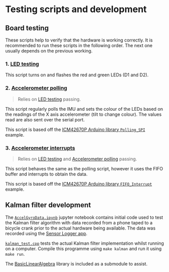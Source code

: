 # Testing scripts and development
## Board testing
These scripts help to verify that the hardware is working correctly. It is recommended to run these scripts in the following order. The next one usually depends on the previous working.

### 1. [LED testing](./led-testing/)
This script turns on and flashes the red and green LEDs (D1 and D2).

### 2. [Accelerometer polling](./accel-testing/)
> Relies on [LED testing](#1-led-testing) passing.

This script regularly polls the IMU and sets the colour of the LEDs based on the readings of the X axis accelerometer (tilt to change colour). The values read are also sent over the serial port.

This script is based off the [ICM42670P Arduino library `Polling_SPI`](https://github.com/tdk-invn-oss/motion.arduino.ICM42670P/blob/main/examples/Polling_SPI/Polling_SPI.ino) example.

### 3. [Accelerometer interrupts](./accel_testing-fifo/)
> Relies on [LED testing](#1-led-testing) and [Accelerometer polling](#2-accelerometer-polling) passing.

This script behaves the same as the polling script, however it uses the FIFO buffer and interrupts to obtain the data.

This script is based off the [ICM42670P Arduino library `FIFO_Interrupt`](https://github.com/tdk-invn-oss/motion.arduino.ICM42670P/blob/main/examples/FIFO_Interrupt/FIFO_Interrupt.ino) example.

## Kalman filter development
The [`AccelGyroData.ipynb`](./kalman-filter/AccelGyroData.ipynb) jupyter notebook contains initial code used to test the Kalman filter algorithm with data recorded from a phone taped to a bicycle crank prior to the actual hardware being available. The data was recorded using the [Sensor Logger app](https://play.google.com/store/apps/details?id=com.kelvin.sensorapp&hl=en_US).

[`kalman_test.cpp`](./kalman-filter/kalman_test.cpp) tests the actual Kalman filter implementation whilst running on a computer. Compile this programme using `make kalman` and run it using `make run`.

The [BasicLinearAlgebra](https://github.com/tomstewart89/BasicLinearAlgebra/) library is included as a submodule to assist.